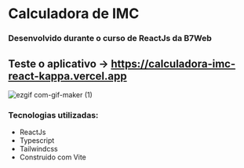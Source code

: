 # Calculadora de IMC
### Desenvolvido durante o curso de ReactJs da B7Web 
## Teste o aplicativo -> https://calculadora-imc-react-kappa.vercel.app


![ezgif com-gif-maker (1)](https://user-images.githubusercontent.com/82123987/203813946-01b306f7-5f96-46cd-a0d3-6c26a2af79e8.gif)

### Tecnologias utilizadas:
- ReactJs
- Typescript
- Tailwindcss
- Construido com Vite
